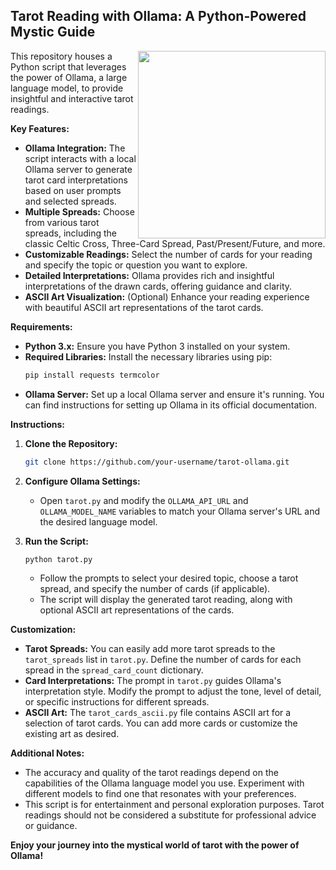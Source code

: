 ## Tarot Reading with Ollama: A Python-Powered Mystic Guide

<img src="https://2acrestudios.com/wp-content/uploads/2024/05/00034-2625303745.png" align="right" style="width:300px;" />

This repository houses a Python script that leverages the power of Ollama, a large language model, to provide insightful and interactive tarot readings. 

**Key Features:**

* **Ollama Integration:** The script interacts with a local Ollama server to generate tarot card interpretations based on user prompts and selected spreads. 
* **Multiple Spreads:** Choose from various tarot spreads, including the classic Celtic Cross, Three-Card Spread, Past/Present/Future, and more. 
* **Customizable Readings:** Select the number of cards for your reading and specify the topic or question you want to explore. 
* **Detailed Interpretations:** Ollama provides rich and insightful interpretations of the drawn cards, offering guidance and clarity.
* **ASCII Art Visualization:**  (Optional) Enhance your reading experience with beautiful ASCII art representations of the tarot cards.

**Requirements:**

* **Python 3.x:** Ensure you have Python 3 installed on your system.
* **Required Libraries:** Install the necessary libraries using pip:
    ```bash
    pip install requests termcolor
    ```
* **Ollama Server:** Set up a local Ollama server and ensure it's running. You can find instructions for setting up Ollama in its official documentation.

**Instructions:**

1. **Clone the Repository:**
    ```bash
    git clone https://github.com/your-username/tarot-ollama.git
    ```

2. **Configure Ollama Settings:**
    * Open `tarot.py` and modify the `OLLAMA_API_URL` and `OLLAMA_MODEL_NAME` variables to match your Ollama server's URL and the desired language model.

3. **Run the Script:**
    ```bash
    python tarot.py 
    ```
    * Follow the prompts to select your desired topic, choose a tarot spread, and specify the number of cards (if applicable).
    * The script will display the generated tarot reading, along with optional ASCII art representations of the cards.

**Customization:**

* **Tarot Spreads:** You can easily add more tarot spreads to the `tarot_spreads` list in `tarot.py`.  Define the number of cards for each spread in the `spread_card_count` dictionary.
* **Card Interpretations:** The prompt in `tarot.py` guides Ollama's interpretation style. Modify the prompt to adjust the tone, level of detail, or specific instructions for different spreads.
* **ASCII Art:** The `tarot_cards_ascii.py` file contains ASCII art for a selection of tarot cards. You can add more cards or customize the existing art as desired.

**Additional Notes:**

* The accuracy and quality of the tarot readings depend on the capabilities of the Ollama language model you use. Experiment with different models to find one that resonates with your preferences.
* This script is for entertainment and personal exploration purposes.  Tarot readings should not be considered a substitute for professional advice or guidance.

**Enjoy your journey into the mystical world of tarot with the power of Ollama!**
